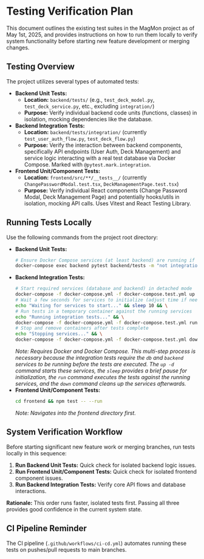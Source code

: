 # Testing Verification Plan

This document outlines the existing test suites in the MagMon project as of May 1st, 2025, and provides instructions on how to run them locally to verify system functionality before starting new feature development or merging changes.

## Testing Overview

The project utilizes several types of automated tests:

*   **Backend Unit Tests:**
    *   **Location:** `backend/tests/` (e.g., `test_deck_model.py`, `test_deck_service.py`, etc., excluding `integration/`)
    *   **Purpose:** Verify individual backend code units (functions, classes) in isolation, mocking dependencies like the database.
*   **Backend Integration Tests:**
    *   **Location:** `backend/tests/integration/` (currently `test_user_auth_flow.py`, `test_deck_flow.py`)
    *   **Purpose:** Verify the interaction between backend components, specifically API endpoints (User Auth, Deck Management) and service logic interacting with a real test database via Docker Compose. Marked with `@pytest.mark.integration`.
*   **Frontend Unit/Component Tests:**
    *   **Location:** `frontend/src/**/__tests__/` (currently `ChangePasswordModal.test.tsx`, `DeckManagementPage.test.tsx`)
    *   **Purpose:** Verify individual React components (Change Password Modal, Deck Management Page) and potentially hooks/utils in isolation, mocking API calls. Uses Vitest and React Testing Library.

## Running Tests Locally

Use the following commands from the project root directory:

*   **Backend Unit Tests:**
    ```bash
    # Ensure Docker Compose services (at least backend) are running if needed for context
    docker-compose exec backend pytest backend/tests -m "not integration"
    ```
*   **Backend Integration Tests:**
    ```bash
    # Start required services (database and backend) in detached mode
    docker-compose -f docker-compose.yml -f docker-compose.test.yml up -d db backend && \
    # Wait a few seconds for services to initialize (adjust time if needed)
    echo "Waiting for services to start..." && sleep 10 && \
    # Run tests in a temporary container against the running services
    echo "Running integration tests..." && \
    docker-compose -f docker-compose.yml -f docker-compose.test.yml run --rm backend pytest backend/tests/integration -m "integration" && \
    # Stop and remove containers after tests complete
    echo "Stopping services..." && \
    docker-compose -f docker-compose.yml -f docker-compose.test.yml down
    ```
    *Note: Requires Docker and Docker Compose. This multi-step process is necessary because the integration tests require the `db` and `backend` services to be running before the tests are executed. The `up -d` command starts these services, the `sleep` provides a brief pause for initialization, the `run` command executes the tests against the running services, and the `down` command cleans up the services afterwards.*
*   **Frontend Unit/Component Tests:**
    ```bash
    cd frontend && npm test -- --run
    ```
    *Note: Navigates into the frontend directory first.*

## System Verification Workflow

Before starting significant new feature work or merging branches, run tests locally in this sequence:

1.  **Run Backend Unit Tests:** Quick check for isolated backend logic issues.
2.  **Run Frontend Unit/Component Tests:** Quick check for isolated frontend component issues.
3.  **Run Backend Integration Tests:** Verify core API flows and database interactions.

**Rationale:** This order runs faster, isolated tests first. Passing all three provides good confidence in the current system state.

## CI Pipeline Reminder

The CI pipeline (`.github/workflows/ci-cd.yml`) automates running these tests on pushes/pull requests to main branches.
